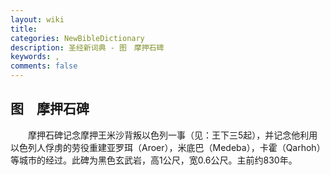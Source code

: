 ```yaml
---
layout: wiki
title: 
categories: NewBibleDictionary
description: 圣经新词典 - 图　摩押石碑
keywords: , 
comments: false
---
```


## 图　摩押石碑

　　摩押石碑记念摩押王米沙背叛以色列一事（见：王下三5起），并记念他利用以色列人俘虏的劳役重建亚罗珥（Aroer），米底巴（Medeba），卡霍（Qarhoh）等城巿的经过。此碑为黑色玄武岩，高1公尺，宽0.6公尺。主前约830年。








